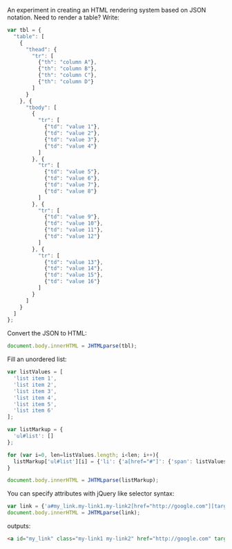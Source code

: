 An experiment in creating an HTML rendering system based on JSON notation.
Need to render a table? Write:
```javascript
var tbl = {
  "table": [
    {
      "thead": {
        "tr": [
          {"th": "column A"},
          {"th": "column B"},
          {"th": "column C"},
          {"th": "column D"}
        ]
      }
    }, {
      "tbody": [
        {
          "tr": [
            {"td": "value 1"},
            {"td": "value 2"},
            {"td": "value 3"},
            {"td": "value 4"}
          ]
        }, {
          "tr": [
            {"td": "value 5"},
            {"td": "value 6"},
            {"td": "value 7"},
            {"td": "value 8"}
          ]
        }, {
          "tr": [
            {"td": "value 9"},
            {"td": "value 10"},
            {"td": "value 11"},
            {"td": "value 12"}
          ]
        }, {
          "tr": [
            {"td": "value 13"},
            {"td": "value 14"},
            {"td": "value 15"},
            {"td": "value 16"}
          ]
        }
      ]
    }
  ]
};
```

Convert the JSON to HTML:
```javascript
document.body.innerHTML = JHTMLparse(tbl);
```

Fill an unordered list:
```javascript
var listValues = [
  'list item 1',
  'list item 2',
  'list item 3',
  'list item 4',
  'list item 5',
  'list item 6'
];

var listMarkup = {
  'ul#list': []
};

for (var i=0, len=listValues.length; i<len; i++){
  listMarkup['ul#list'][i] = {'li': {'a[href="#"]': {'span': listValues[i]}}};
}

document.body.innerHTML = JHTMLparse(listMarkup);
```

You can specify attributes with jQuery like selector syntax:
```javascript
var link = {'a#my_link.my-link1.my-link2[href="http://google.com"][target="_blank"]': 'Click me!'};
document.body.innerHTML = JHTMLparse(link);
```

outputs:
```html
<a id="my_link" class="my-link1 my-link2" href="http://google.com" target="_blank">Click me!</a>
```